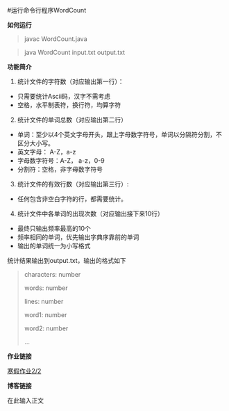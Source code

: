 #运行命令行程序WordCount

**如何运行**
>javac WordCount.java

>java WordCount input.txt output.txt

**功能简介**

1. 统计文件的字符数（对应输出第一行）：
 + 只需要统计Ascii码，汉字不需考虑
 + 空格，水平制表符，换行符，均算字符
2. 统计文件的单词总数（对应输出第二行）
 + 单词：至少以4个英文字母开头，跟上字母数字符号，单词以分隔符分割，不区分大小写。
 + 英文字母： A-Z，a-z
 + 字母数字符号：A-Z， a-z，0-9
 + 分割符：空格，非字母数字符号
3. 统计文件的有效行数（对应输出第三行）:
 + 任何包含非空白字符的行，都需要统计。
4. 统计文件中各单词的出现次数（对应输出接下来10行）
 + 最终只输出频率最高的10个
 + 频率相同的单词，优先输出字典序靠前的单词
 + 输出的单词统一为小写格式

统计结果输出到output.txt，输出的格式如下
>characters: number
>
>words: number
>
>lines: number
>
>word1: number
>
>word2: number
>
>...

**作业链接**

[寒假作业2/2](https://edu.cnblogs.com/campus/fzu/2021SpringSoftwareEngineeringPractice/homework/11740)

**博客链接**





在此输入正文





